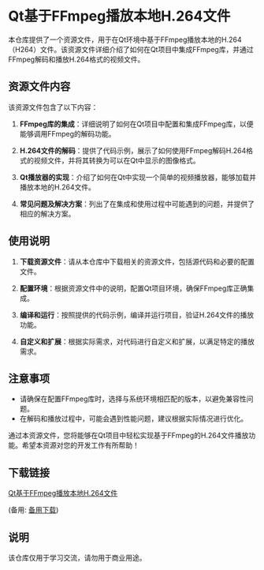 # Qt基于FFmpeg播放本地H.264文件

本仓库提供了一个资源文件，用于在Qt环境中基于FFmpeg播放本地的H.264（H264）文件。该资源文件详细介绍了如何在Qt项目中集成FFmpeg库，并通过FFmpeg解码和播放H.264格式的视频文件。

## 资源文件内容

该资源文件包含了以下内容：

1. **FFmpeg库的集成**：详细说明了如何在Qt项目中配置和集成FFmpeg库，以便能够调用FFmpeg的解码功能。

2. **H.264文件的解码**：提供了代码示例，展示了如何使用FFmpeg解码H.264格式的视频文件，并将其转换为可以在Qt中显示的图像格式。

3. **Qt播放器的实现**：介绍了如何在Qt中实现一个简单的视频播放器，能够加载并播放本地的H.264文件。

4. **常见问题及解决方案**：列出了在集成和使用过程中可能遇到的问题，并提供了相应的解决方案。

## 使用说明

1. **下载资源文件**：请从本仓库中下载相关的资源文件，包括源代码和必要的配置文件。

2. **配置环境**：根据资源文件中的说明，配置Qt项目环境，确保FFmpeg库正确集成。

3. **编译和运行**：按照提供的代码示例，编译并运行项目，验证H.264文件的播放功能。

4. **自定义和扩展**：根据实际需求，对代码进行自定义和扩展，以满足特定的播放需求。

## 注意事项

- 请确保在配置FFmpeg库时，选择与系统环境相匹配的版本，以避免兼容性问题。
- 在解码和播放过程中，可能会遇到性能问题，建议根据实际情况进行优化。

通过本资源文件，您将能够在Qt项目中轻松实现基于FFmpeg的H.264文件播放功能。希望本资源对您的开发工作有所帮助！

## 下载链接
[Qt基于FFmpeg播放本地H.264文件](https://pan.quark.cn/s/825718827b4b) 

(备用: [备用下载](https://pan.baidu.com/s/1u5xaPy4kUmRDqQJYh_-WYg?pwd=ns62))

## 说明

该仓库仅用于学习交流，请勿用于商业用途。
